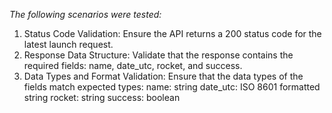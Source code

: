 *The following scenarios were tested:*

1. Status Code Validation: Ensure the API returns a 200 status code for the latest launch request.
2. Response Data Structure: Validate that the response contains the required fields: name, date_utc, rocket, and success.
3. Data Types and Format Validation: Ensure that the data types of the fields match expected types:
          name: string
          date_utc: ISO 8601 formatted string
          rocket: string
          success: boolean
